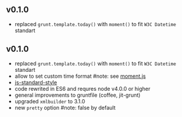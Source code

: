 ## v0.1.0
* replaced `grunt.template.today()` with `moment()` to fit `W3C Datetime` standart

## v0.1.0
* replaced `grunt.template.today()` with `moment()` to fit `W3C Datetime` standart
* allow to set custom time format #note: see [moment.js](http://momentjs.com/)
* [js-standard-style](https://github.com/feross/standard)
* code rewrited in ES6 and requres node v4.0.0 or higher
* general improvements to gruntfile (coffee, jit-grunt)
* upgraded `xmlbuilder` to 3.1.0
* new `pretty` option #note: false by default
